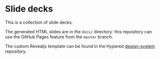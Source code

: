 # Slide decks

This is a collection of slide decks.

The generated HTML slides are in the `docs/` directory: this repository can use
the GitHub Pages feature from the `master` branch.

The custom Revealjs template can be found in the Hypered
[design-system](https://github.com/hypered/design-system) repository.
